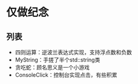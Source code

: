# 仅做纪念
## 列表
- 四则运算：逆波兰表达式实现，支持浮点数和负数
- MyString：手搓了半个std::string类
- 贪吃蛇：顾名思义是一个小游戏
- ConsoleClick：控制台实现点击，有些积累
